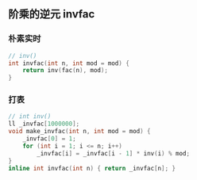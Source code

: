 ## 阶乘的逆元 invfac

### 朴素实时
```cpp
// inv()
int invfac(int n, int mod = mod) {
    return inv(fac(n), mod);
}
```

### 打表
```cpp
// int inv()
ll _invfac[1000000];
void make_invfac(int n, int mod = mod) {
    _invfac[0] = 1;
    for (int i = 1; i <= n; i++)
        _invfac[i] = _invfac[i - 1] * inv(i) % mod;
}
inline int invfac(int n) { return _invfac[n]; }
```